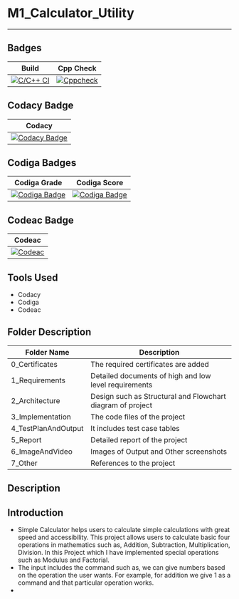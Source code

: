 # M1_Calculator_Utility
-----------------------------------------------------------------------------------------------------------------------------------------------------------------------------------

Badges
-----------------------------------------------------------------------------------------------------------------------------------------------------------------------------------

| Build | Cpp Check | 
|-------|-----------|
| [![C/C++ CI](https://github.com/AmolKulkarni00/M1_Calculator_Utility/actions/workflows/c-cpp.yml/badge.svg)](https://github.com/AmolKulkarni00/M1_Calculator_Utility/actions/workflows/c-cpp.yml) | [![Cppcheck](https://github.com/AmolKulkarni00/M1_Calculator_Utility/actions/workflows/static.yml/badge.svg)](https://github.com/AmolKulkarni00/M1_Calculator_Utility/actions/workflows/static.yml) | 

Codacy Badge
-----------------------------------------------------------------------------------------------------------------------------------------------------------------------------------

| Codacy |
|--------|
| [![Codacy Badge](https://app.codacy.com/project/badge/Grade/46001cfbe44e4c29a9c9c21e15ea3bad)](https://www.codacy.com/gh/AmolKulkarni00/M1_Calculator_Utility/dashboard?utm_source=github.com&amp;utm_medium=referral&amp;utm_content=AmolKulkarni00/M1_Calculator_Utility&amp;utm_campaign=Badge_Grade) |

Codiga Badges
-----------------------------------------------------------------------------------------------------------------------------------------------------------------------------------

| Codiga Grade | Codiga Score | 
|--------------|--------------|
| [![Codiga Badge](https://api.codiga.io/project/31063/status/svg)](https://app.codiga.io/public/project/31063/M1_Calculator_Utility/dashboard) | [![Codiga Badge](https://api.codiga.io/project/31063/score/svg)](https://app.codiga.io/public/user/github/AmolKulkarni00) | 

Codeac Badge
----------------------------------------------------------------------------------------------------------------------------------------------------------------------------------- 

| Codeac |
|--------|
| [![Codeac](https://static.codeac.io/badges/2-455846207.svg "Codeac")](https://app.codeac.io/github/AmolKulkarni00/M1_Calculator_Utility) |

Tools Used
----------------------------------------------------------------------------------------------------------------------------------------------------------------------------------- 

* Codacy
* Codiga
* Codeac

Folder Description
-----------------------------------------------------------------------------------------------------------------------------------------------------------------------------------

| Folder Name | Description |
|-------------|-------------| 
| 0_Certificates | The required certificates are added | 
| 1_Requirements | Detailed documents of high and low level requirements |
| 2_Architecture | Design such as Structural and Flowchart diagram of project |
| 3_Implementation | The code files of the project |
| 4_TestPlanAndOutput | It includes test case tables |
| 5_Report | Detailed report of the project |
| 6_ImageAndVideo | Images of Output and Other screenshots |
| 7_Other | References to the project | 

Description
-----------------------------------------------------------------------------------------------------------------------------------------------------------------------------------
Introduction
-----------------------------------------------------------------------------------------------------------------------------------------------------------------------------------
* Simple Calculator helps users to calculate simple calculations with great speed and accessibility. This project allows users to calculate basic four operations in mathematics such as, Addition, Subtraction, Multiplication, Division. In this Project which I have implemented special operations such as Modulus and Factorial.
* The input includes the command such as, we can give numbers based on the operation the user wants. For example, for addition we give 1 as a command and that particular operation works. 
* 


